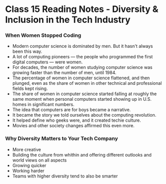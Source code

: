 # Class 15 Reading Notes - Diversity & Inclusion in the Tech Industry

### When Women Stopped Coding
- Modern computer science is dominated by men. But it hasn't always been this way.
- A lot of computing pioneers — the people who programmed the first digital computers — were women.
- For decades, the number of women studying computer science was growing faster than the number of men, until 1984.
- The percentage of women in computer science flattened, and then plunged, even as the share of women in other technical and professional fields kept rising.
- The share of women in computer science started falling at roughly the same moment when personal computers started showing up in U.S. homes in significant numbers.
- The idea that computers are for boys became a narrative.
- It became the story we told ourselves about the computing revolution.
- It helped define who geeks were, and it created techie culture.
- Movies and other society changes affirmed this even more.

### Why Diversity Matters to Your Tech Company
- More creative
- Building the culture from whithin and offering different outlooks and world views on all aspects
- Growing quicker
- Working harder
- Teams with higher diversity tend to also be smarter
